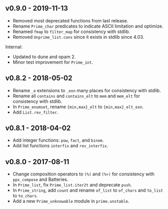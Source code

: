 ## v0.9.0 - 2019-11-13

- Removed most deprecated functions from last release.
- Rename `Prime_char` predicates to indicate ASCII limitation and optimize.
- Renamed `fmap` to `filter_map` for consistency with stdlib.
- Removed `Unprime_list.cons` since it exists in stdlib since 4.03.

Internal:
- Updated to dune and opam 2.
- Minor test improvement for `Prime_int`.

## v0.8.2 - 2018-05-02

- Rename `_e` extensions to `_exn` many places for consistency with stdlib.
- Rename all `contains` and `contains_elt` to `mem` and `mem_elt` for
  consistency with stdlib.
- In `Prime_enumset`, rename `{min,max}_elt` to `{min,max}_elt_exn`.
- Add `List.rev_filter`.

## v0.8.1 - 2018-04-02

- Add integer functions: `pow`, `fact`, and `binom`.
- Add list functions `interfix` and `rev_interfix`.

## v0.8.0 - 2017-08-11

- Change composition operators to `(%)` and `(%>)` for consistency with
  `ppx_compose` and Batteries.
- In `Prime_list`, fix `Prime_list.iter2t` and deprecate `push`.
- In `Prime_string`, add `count` and rename `of_list` to `of_chars` and
  `to_list` to `to_chars`.
- Add a new `Prime_unknowable` module in `prime.unstable`.

